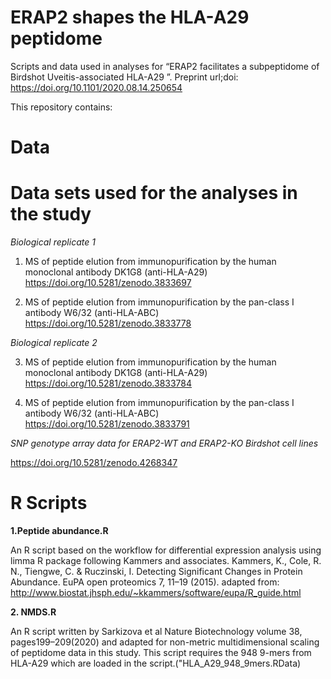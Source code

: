 # ERAP2 shapes the HLA-A29 peptidome
Scripts and data used in analyses for “ERAP2 facilitates a subpeptidome of Birdshot Uveitis-associated HLA-A29 ”. 
Preprint url;doi: https://doi.org/10.1101/2020.08.14.250654

This repository contains:

# Data

# Data sets used for the analyses in the study

*Biological replicate 1*

1. MS of peptide elution from immunopurification by the human monoclonal antibody DK1G8 (anti-HLA-A29)
https://doi.org/10.5281/zenodo.3833697

2. MS of peptide elution from immunopurification by the pan-class I antibody W6/32 (anti-HLA-ABC)
https://doi.org/10.5281/zenodo.3833778

*Biological replicate 2*

3. MS of peptide elution from immunopurification by the human monoclonal antibody DK1G8 (anti-HLA-A29)
https://doi.org/10.5281/zenodo.3833784

4. MS of peptide elution from immunopurification by the pan-class I antibody W6/32 (anti-HLA-ABC)
https://doi.org/10.5281/zenodo.3833791

*SNP genotype array data for ERAP2-WT and ERAP2-KO Birdshot cell lines*

https://doi.org/10.5281/zenodo.4268347

# R Scripts

**1.Peptide abundance.R**

An R script based on the workflow for differential expression analysis using limma R package following Kammers and associates. Kammers, K., Cole, R. N., Tiengwe, C. & Ruczinski, I. Detecting Significant Changes in Protein Abundance. EuPA open proteomics 7, 11–19 (2015). 
adapted from: http://www.biostat.jhsph.edu/~kkammers/software/eupa/R_guide.html


**2. NMDS.R**

An R script written by Sarkizova et al Nature Biotechnology volume 38, pages199–209(2020) and adapted for non-metric multidimensional scaling of peptidome data in this study. This script requires the 948 9-mers from HLA-A29 which are loaded in the script.("HLA_A29_948_9mers.RData)


